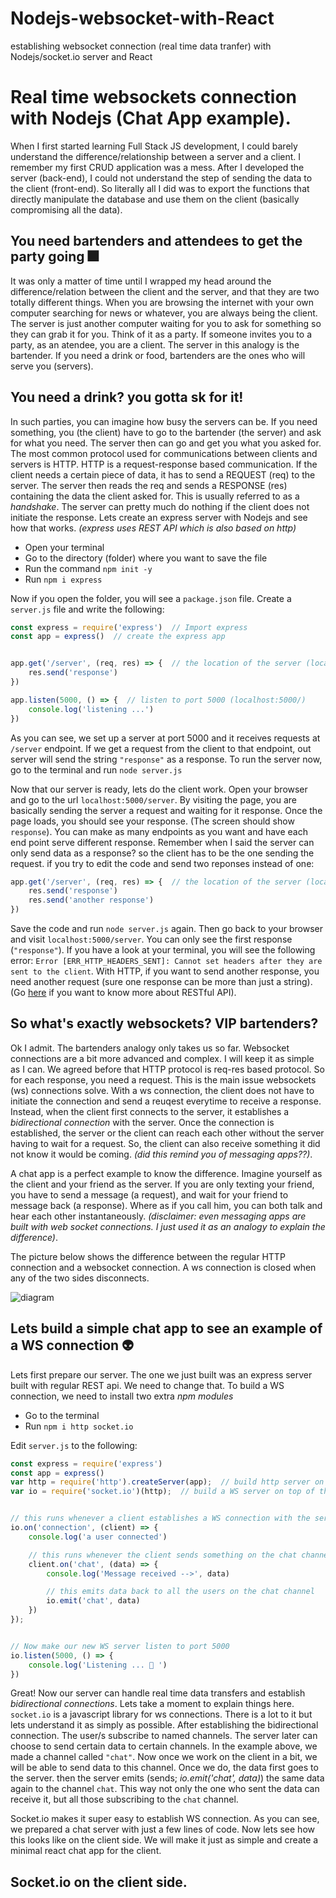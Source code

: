# Nodejs-websocket-with-React
establishing websocket connection (real time data tranfer) with Nodejs/socket.io server and React

# Real time websockets connection with Nodejs (Chat App example).

When I first started learning Full Stack JS development, I could barely understand the difference/relationship between a server and a client. I remember my first CRUD application was a mess. After I developed the server (back-end), I could not understand the step of sending the data to the client (front-end). So literally all I did was to export the functions that directly manipulate the database and use them on the client (basically compromising all the data).

## You need bartenders and attendees to get the party going 🎆 

It was only a matter of time until I wrapped my head around the difference/relation between the client and the server, and that they are two totally different things.
When you are browsing the internet with your own computer searching for news or whatever, you are always being the client. The server is just another computer waiting for you to ask for something so they can grab it for you. Think of it as a party. If someone invites you to a party, as an atendee, you are a client. The server in this analogy is the bartender. If you need a drink or food, bartenders are the ones who will serve you (servers).

## You need a drink? you gotta sk for it!

In such parties, you can imagine how busy the servers can be. If you need something, you (the client) have to go to the bartender (the server) and ask for what you need. The server then can go and get you what you asked for.
The most common protocol used for communications between clients and servers is HTTP. HTTP is a request-response based communication. If the client needs a certain piece of data, it has to send a REQUEST (req) to the server. The server then reads the req and sends a RESPONSE (res) containing the data the client asked for. This is usually referred to as a _handshake_. The server can pretty much do nothing if the client does not initiate the response.
Lets create an express server with Nodejs and see how that works.
_(express uses REST API which is also based on http)_

 - Open your terminal
 - Go to the directory (folder) where you want to save the file
 - Run the command `npm init -y`
 - Run `npm i express`

Now if you open the folder, you will see a `package.json` file.
Create a `server.js` file and write the following:

```javascript
const express = require('express')  // Import express
const app = express()  // create the express app


app.get('/server', (req, res) => {  // the location of the server (localhost:port/server)
    res.send('response')
})

app.listen(5000, () => {  // listen to port 5000 (localhost:5000/)
    console.log('listening ...')
})
```

As you can see, we set up a server at port 5000 and it receives requests at `/server` endpoint. If we get a request from the client to that endpoint, out server will send the string `"response"` as a response. 
To run the server now, go to the terminal and run `node server.js`

Now that our server is ready, lets do the client work.
Open your browser and go to the url `localhost:5000/server`. By visiting the page, you are basically sending the server a request and waiting for it response. Once the page loads, you should see your response. (The screen should show `response`).
You can make as many endpoints as you want and have each end point serve different response.
Remember when I said the server can only send data as a response? so the client has to be the one sending the request. if you try to edit the code and send two reponses instead of one:

```javascript
app.get('/server', (req, res) => {  // the location of the server (localhost:port/server)
    res.send('response')
    res.send('another response')
})
```

Save the code and run `node server.js` again. Then go back to your browser and visit `localhost:5000/server`. You can only see the first response (`"response"`). If you have a look at your terminal, you will see the following error: `Error [ERR_HTTP_HEADERS_SENT]: Cannot set headers after they are sent to the client`. With HTTP, if you want to send another response, you need another request (sure one response can be more than just a string).
(Go [here](https://www.codecademy.com/articles/what-is-rest) if you want to know more about RESTful API).

## So what's exactly websockets? VIP bartenders?

Ok I admit. The bartenders analogy only takes us so far. Websocket connections are a bit more advanced and complex. I will keep it as simple as I can.
We agreed before that HTTP protocol is req-res based protocol. So for each response, you need a request. This is the main issue websockets (ws) connections solve.
With a ws connection, the client does not have to initiate the connection and send a reuqest everytime to receive a response. Instead, when the client first connects to the server, it establishes a _bidirectional connection_ with the server. Once the connection is established, the server or the client can reach each other without the server having to wait for a request. So, the client can also receive something it did not know it would be coming. _(did this remind you of messaging apps??)_.

A chat app is a perfect example to know the difference. 
Imagine yourself as the client and your friend as the server. If you are only texting your friend, you have to send a message (a request), and wait for your friend to message back (a response). Where as if you call him, you can both talk and hear each other instantaneously.
_(disclaimer: even messaging apps are built with web socket connections. I just used it as an analogy to explain the difference)_.

The picture below shows the difference between the regular HTTP connection and a websocket connection. A ws connection is closed when any of the two sides disconnects.

![diagram](https://miro.medium.com/max/1200/1*0w3tMXm7jr174bqOprcdOg.png)

## Lets build a simple chat app to see an example of a WS connection 👽

Lets first prepare our server. The one we just built was an express server built with regular REST api. We need to change that.
To build a WS connection, we need to install two extra _npm modules_

 - Go to the terminal
 - Run `npm i http socket.io`

Edit `server.js` to the following:

```javascript
const express = require('express')
const app = express()
var http = require('http').createServer(app);  // build http server on top of the express one
var io = require('socket.io')(http);  // build a WS server on top of the http one.


// this runs whenever a client establishes a WS connection with the server
io.on('connection', (client) => {  
    console.log('a user connected')

    // this runs whenever the client sends something on the chat channel
    client.on('chat', (data) => {
        console.log('Message received -->', data)

        // this emits data back to all the users on the chat channel
        io.emit('chat', data)
    })
});


// Now make our new WS server listen to port 5000
io.listen(5000, () => {  
    console.log('Listening ... 🚀 ')
})
```

Great! Now our server can handle real time data transfers and establish _bidirectional connections_. Lets take a moment to explain things here.
`socket.io` is a javascript library for ws connections. There is a lot to it but lets understand it as simply as possible. After establishing the bidirectional connection. The user/s subscribe to named channels. The server later can choose to send certain data to certain channels. In the example above, we made a channel called `"chat"`. Now once we work on the client in a bit, we will be able to send data to this channel. Once we do, the data first goes to the server. then the server emits (sends; _io.emit('chat', data)_) the same data again to the channel `chat`. This way not only the one who sent the data can receive it, but all those subscribing to the `chat` channel.

Socket.io makes it super easy to establish WS connection. As you can see, we prepared a chat server with just a few lines of code. Now lets see how this looks like on the client side. We will make it just as simple and create a minimal react chat app for the client.

## Socket.io on the client side.